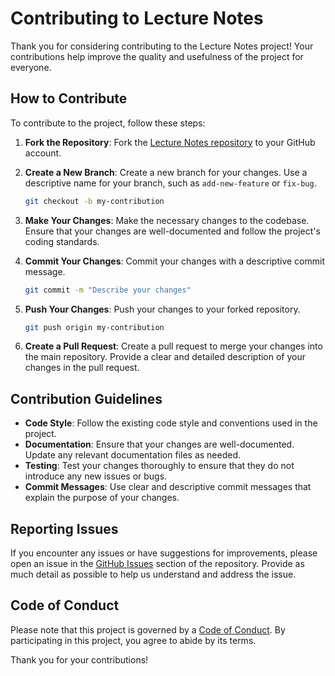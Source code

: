 # Contributing to Lecture Notes

Thank you for considering contributing to the Lecture Notes project! Your contributions help improve the quality and usefulness of the project for everyone.

## How to Contribute

To contribute to the project, follow these steps:

1. **Fork the Repository**: Fork the [Lecture Notes repository](https://github.com/Osalotioman/Lecture_Notes) to your GitHub account.

2. **Create a New Branch**: Create a new branch for your changes. Use a descriptive name for your branch, such as `add-new-feature` or `fix-bug`.

   ```bash
   git checkout -b my-contribution
   ```

3. **Make Your Changes**: Make the necessary changes to the codebase. Ensure that your changes are well-documented and follow the project's coding standards.

4. **Commit Your Changes**: Commit your changes with a descriptive commit message.

   ```bash
   git commit -m "Describe your changes"
   ```

5. **Push Your Changes**: Push your changes to your forked repository.

   ```bash
   git push origin my-contribution
   ```

6. **Create a Pull Request**: Create a pull request to merge your changes into the main repository. Provide a clear and detailed description of your changes in the pull request.

## Contribution Guidelines

- **Code Style**: Follow the existing code style and conventions used in the project.
- **Documentation**: Ensure that your changes are well-documented. Update any relevant documentation files as needed.
- **Testing**: Test your changes thoroughly to ensure that they do not introduce any new issues or bugs.
- **Commit Messages**: Use clear and descriptive commit messages that explain the purpose of your changes.

## Reporting Issues

If you encounter any issues or have suggestions for improvements, please open an issue in the [GitHub Issues](https://github.com/Osalotioman/Lecture_Notes/issues) section of the repository. Provide as much detail as possible to help us understand and address the issue.

## Code of Conduct

Please note that this project is governed by a [Code of Conduct](https://github.com/Osalotioman/Lecture_Notes/blob/main/CODE_OF_CONDUCT.md). By participating in this project, you agree to abide by its terms.

Thank you for your contributions!
